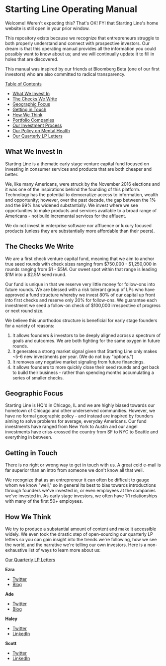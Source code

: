 # Starting Line Operating Manual
Welcome! Weren't expecting this? That's OK! FYI that Starting Line's home website is still open in your prior window.

This repository exists because we recognize that entrepreneurs struggle to both properly understand and connect with prospective investors. Our dream is that this operating manual provides all the information you could possibly want to know about us; and we will continually update it to fill in holes that are discovered.

This manual was inspired by our friends at Bloomberg Beta (one of our first investors) who are also committed to radical transparency.

<u>Table of Contents</u>
* [What We Invest In](https://github.com/startinglinevc/Overview/blob/master/README.md#what-we-invest-in)
* [The Checks We Write](https://github.com/startinglinevc/Overview/blob/master/README.md#the-checks-we-write)
* [Geographic Focus](https://github.com/startinglinevc/Overview/blob/master/README.md#geographic-focus)
* [Getting in Touch](https://github.com/startinglinevc/Overview/blob/master/README.md#getting-in-touch)
* [How We Think](https://github.com/startinglinevc/Overview/blob/master/README.md#how-we-think)
* [Portfolio Companies](https://github.com/startinglinevc/Overview/blob/master/Our%20Portfolio.md)
* [Our Investment Process](https://github.com/startinglinevc/Overview/blob/master/Our%20Rockcess.md)
* [Our Policy on Mental Health](https://github.com/startinglinevc/Overview/blob/master/Mental%20Health.md)
* [Our Quarterly LP Letters](https://github.com/startinglinevc/Overview/blob/master/Quarterly%20Letters.md)

## What We Invest In 
Starting Line is a thematic early stage venture capital fund focused on investing in consumer services and products that are both cheaper and better.

We, like many Americans, were struck by the November 2016 elections and it was one of the inspirations behind the founding of this platform. Technology has the potential to democratize access to information, wealth and opportunity; however, over the past decade, the gap between the 1% and the 99% has widened substantially. We invest where we see opportunities to make products and services available to a broad range of Americans - not build incremental services for the affluent.

We do not invest in enterprise software nor affluence or luxury focused products (unless they are substantially more affordable than their peers).

## The Checks We Write
We are a first check venture capital fund, meaning that we aim to anchor true seed rounds with check sizes ranging from $750,000 - $1,250,000 in rounds ranging from $1 - $5M. Our sweet spot within that range is leading $1M into a $2.5M seed round. 

Our fund is unique in that we reserve very little money for follow-ons into future rounds. We are blessed with a risk tolerant group of LPs who have approved a fund structure whereby we invest 80% of our capital up front into first checks and reserve only 20% for follow-ons. We guarantee each investment we seed a follow-on check of $100,000 irrespective of progress or next round size.

We believe this unorthodox structure is beneficial for early stage founders for a variety of reasons:
1. It allows founders & investors to be deeply aligned across a spectrum of goals and outcomes. We are both fighting for the same oxygen in future rounds.
2. It generates a strong market signal given that Starting Line only makes ~5-6 new investments per year. (We do not buy "options.")
3. It removes any negative market signaling from future financings.
4. It allows founders to more quickly close their seed rounds and get back to build their business - rather than spending months accumulating a series of smaller checks.

## Geographic Focus
Starting Line is HQ'd in Chicago, IL and we are highly biased towards our hometown of Chicago and other underserved communities. However, we have no formal geographic policy - and instead are inspired by founders aiming to solve problems for average, everyday Americans. Our fund investments have ranged from New York to Austin and our angel investments have criss-crossed the country from SF to NYC to Seattle and everything in between.

## Getting in Touch
There is no right or wrong way to get in touch with us. A great cold e-mail is far superior than an intro from someone we don't know all that well.

We recognize that as an entrepreneur it can often be difficult to gauge whom we know "well," so in general its best to bias towards introductions through founders we've invested in, or even employees at the companies we've invested in. As early stage investors, we often have 1:1 relationships with many of the first 50+ employees.

## How We Think
We try to produce a substantial amount of content and make it accessible widely. We even took the drastic step of open-sourcing our quarterly LP letters so you can gain insight into the trends we're following, how we see the world, and the narrative we're telling our own investors. Here is a non-exhaustive list of ways to learn more about us:

[Our Quarterly LP Letters](https://github.com/startinglinevc/Overview/blob/master/Quarterly%20Letters.md)

**Ezra**
* [Twitter](https://twitter.com/EzraMoGee)
* [Blog](http://www.breakingvc.com/)

**Ade**
* [Twitter](https://twitter.com/adeolonoh)
* [Blog](https://adeolonoh.com/)

**Haley**
* [Twitter](https://twitter.com/HaleyKwaitZollo)
* [LinkedIn](https://www.linkedin.com/in/haley-kwait-69a22950/)

**Scott**
* [Twitter](https://twitter.com/ScottBoehme)
* [LinkedIn](https://www.linkedin.com/in/scott-holloway-2b64a913/)
